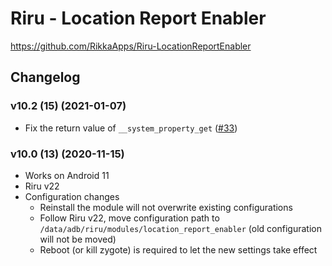 # Riru - Location Report Enabler

<https://github.com/RikkaApps/Riru-LocationReportEnabler>

## Changelog

### v10.2 (15) (2021-01-07)

- Fix the return value of `__system_property_get` ([#33](https://github.com/RikkaApps/Riru-LocationReportEnabler/pull/33))

### v10.0 (13) (2020-11-15)

- Works on Android 11
- Riru v22
- Configuration changes
  - Reinstall the module will not overwrite existing configurations
  - Follow Riru v22, move configuration path to `/data/adb/riru/modules/location_report_enabler` (old configuration will not be moved)
  - Reboot (or kill zygote) is required to let the new settings take effect
